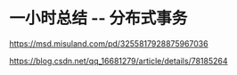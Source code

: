 # 一小时总结 -- 分布式事务

https://msd.misuland.com/pd/3255817928875967036

https://blog.csdn.net/qq_16681279/article/details/78185264